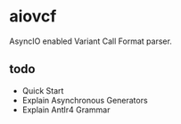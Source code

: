 aiovcf
======

AsyncIO enabled Variant Call Format parser.


todo
----

* Quick Start
* Explain Asynchronous Generators
* Explain Antlr4 Grammar
